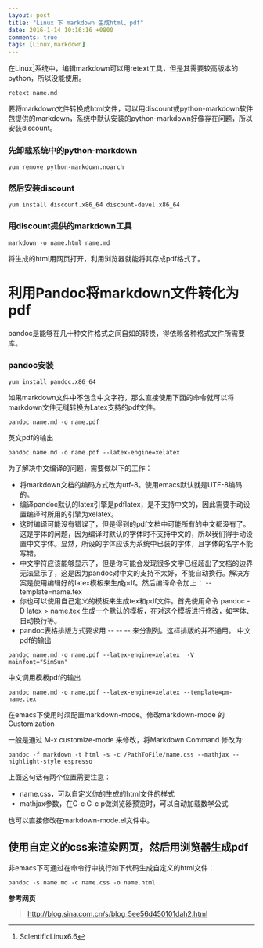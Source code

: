```yaml
---
layout: post
title: "Linux 下 markdown 生成html、pdf"
date: 2016-1-14 10:16:16 +0800
comments: true
tags: [Linux,markdown]
---
```


在Linux[^Footnote]系统中，编辑markdown可以用retext工具，但是其需要较高版本的python，所以没能使用。

~~~
retext name.md
~~~
<!--more-->
要将markdown文件转换成html文件，可以用discount或python-markdown软件包提供的markdown，系统中默认安装的python-markdown好像存在问题，所以安装discount。

### 先卸载系统中的python-markdown
~~~
yum remove python-markdown.noarch
~~~

### 然后安装discount
~~~
yum install discount.x86_64 discount-devel.x86_64
~~~

### 用discount提供的markdown工具
~~~
markdown -o name.html name.md
~~~

将生成的html用网页打开，利用浏览器就能将其存成pdf格式了。

# 利用Pandoc将markdown文件转化为pdf
pandoc是能够在几十种文件格式之间自如的转换，得依赖各种格式文件所需要库。

### pandoc安装
~~~
yum install pandoc.x86_64
~~~

如果markdown文件中不包含中文字符，那么直接使用下面的命令就可以将markdown文件无缝转换为Latex支持的pdf文件。

~~~
pandoc name.md -o name.pdf
~~~

英文pdf的输出

~~~
pandoc name.md -o name.pdf --latex-engine=xelatex
~~~

为了解决中文编译的问题，需要做以下的工作：

- 将markdown文档的编码方式改为utf-8。使用emacs默认就是UTF-8编码的。
- 编译pandoc默认的latex引擎是pdflatex，是不支持中文的，因此需要手动设置编译时所用的引擎为xelatex。
- 这时编译可能没有错误了，但是得到的pdf文档中可能所有的中文都没有了。这是字体的问题，因为编译时默认的字体时不支持中文的，所以我们得手动设置中文字体。显然，所设的字体应该为系统中已装的字体，且字体的名字不能写错。
- 中文字符应该能够显示了，但是你可能会发现很多文字已经超出了文档的边界无法显示了，这是因为pandoc对中文的支持不太好，不能自动换行。解决方案是使用编辑好的latex模板来生成pdf。然后编译命令加上： \--template=name.tex
- 你也可以使用自己定义的模板来生成tex和pdf文件。首先使用命令 pandoc -D latex > name.tex 生成一个默认的模板，在对这个模板进行修改，如字体、自动换行等。
- pandoc表格排版方式要求用 \-- \-- \-- 来分割列。这样排版的并不通用。
中文pdf的输出

~~~
pandoc name.md -o name.pdf --latex-engine=xelatex  -V mainfont="SimSun"
~~~

中文调用模板pdf的输出

~~~
pandoc name.md -o name.pdf --latex-engine=xelatex --template=pm-name.tex
~~~

在emacs下使用时须配置markdown-mode。修改markdown-mode 的Customization

一般是通过 M-x customize-mode 来修改，将Markdown Command 修改为:

~~~
pandoc -f markdown -t html -s -c /PathToFile/name.css --mathjax --highlight-style espresso
~~~

上面这句话有两个位置需要注意：

- name.css，可以自定义你的生成的html文件的样式
- mathjax参数，在C-c C-c p做浏览器预览时，可以自动加载数学公式

也可以直接修改在markdown-mode.el文件中。

## 使用自定义的css来渲染网页，然后用浏览器生成pdf

非emacs下可通过在命令行中执行如下代码生成自定义的html文件：

~~~
pandoc -s name.md -c name.css -o name.html
~~~


**参考网页**

> http://blog.sina.com.cn/s/blog_5ee56d450101dah2.html

[^Footnote]:SclentificLinux6.6

